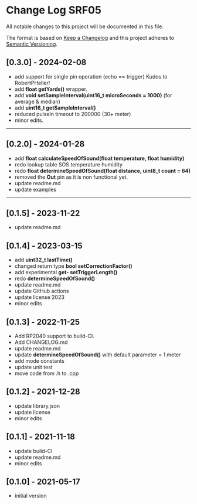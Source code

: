 # Change Log SRF05

All notable changes to this project will be documented in this file.

The format is based on [Keep a Changelog](http://keepachangelog.com/)
and this project adheres to [Semantic Versioning](http://semver.org/).


## [0.3.0] - 2024-02-08
- add support for single pin operation (echo == trigger) Kudos to RobertPHeller!
- add **float getYards()** wrapper.
- add **void setSampleInterval(uint16_t microSeconds = 1000)** (for average & median)
- add **uint16_t getSampleInterval()**
- reduced pulseIn timeout to 200000 (30+ meter)
- minor edits.

----

## [0.2.0] - 2024-01-28
- add **float calculateSpeedOfSound(float temperature, float humidity)**
- redo lookup table SOS temperature humidity
- redo **float determineSpeedOfSound(float distance, uint8_t count = 64)**
- removed the **Out** pin as it is non functional yet.
- update readme.md
- update examples

----

## [0.1.5] - 2023-11-22
- update readme.md

## [0.1.4] - 2023-03-15
- add **uint32_t lastTime()**
- changed return type **bool setCorrectionFactor()**
- add experimental **get- setTriggerLength()**
- redo **determineSpeedOfSound()**
- update readme.md
- update GitHub actions
- update license 2023
- minor edits

## [0.1.3] - 2022-11-25
- Add RP2040 support to build-CI.
- Add CHANGELOG.md
- update readme.md
- update **determineSpeedOfSound()** with default parameter = 1 meter
- add mode constants
- update unit test
- move code from .h to .cpp

## [0.1.2] - 2021-12-28
- update library.json
- update license
- minor edits

## [0.1.1] - 2021-11-18
- update build-CI
- update readme.md
- minor edits

## [0.1.0] - 2021-05-17
- initial version

